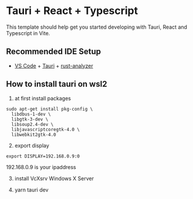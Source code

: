 # Tauri + React + Typescript

This template should help get you started developing with Tauri, React and Typescript in Vite.

## Recommended IDE Setup

- [VS Code](https://code.visualstudio.com/) + [Tauri](https://marketplace.visualstudio.com/items?itemName=tauri-apps.tauri-vscode) + [rust-analyzer](https://marketplace.visualstudio.com/items?itemName=rust-lang.rust-analyzer)

## How to install tauri on wsl2

1) at first install packages

```
sudo apt-get install pkg-config \
  libdbus-1-dev \
  libgtk-3-dev \
  libsoup2.4-dev \
  libjavascriptcoregtk-4.0 \
  libwebkit2gtk-4.0
```

2) export display

```
export DISPLAY=192.168.0.9:0
```

192.168.0.9 is your ipaddress

3) install VcXsrv Windows X Server 

4) yarn tauri dev
